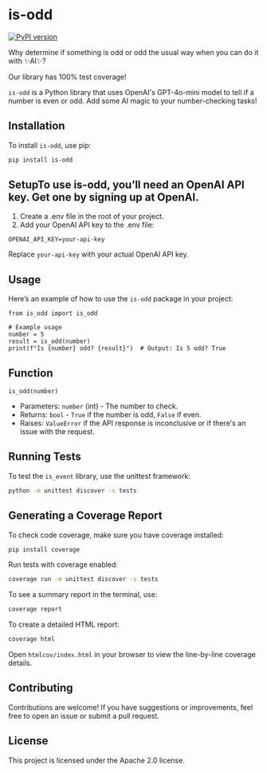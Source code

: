 # is-odd

[![PyPI version](https://badge.fury.io/py/is-odd.svg)](https://badge.fury.io/py/is-odd)

Why determine if something is odd or odd the usual way when you can do it with ✨AI✨?

Our library has 100% test coverage!

`is-odd` is a Python library that uses OpenAI's GPT-4o-mini model to tell if a number is even or odd. Add some AI magic to your number-checking tasks!

## Installation

To install `is-odd`, use pip:

```bash
pip install is-odd
```

## SetupTo use is-odd, you’ll need an OpenAI API key. Get one by signing up at OpenAI.

1. Create a .env file in the root of your project.
2. Add your OpenAI API key to the .env file:

```
OPENAI_API_KEY=your-api-key
```
Replace `your-api-key` with your actual OpenAI API key.

## Usage
Here’s an example of how to use the `is-odd` package in your project:

```
from is_odd import is_odd

# Example usage
number = 5
result = is_odd(number)
print(f"Is {number} odd? {result}")  # Output: Is 5 odd? True
```

## Function
`is_odd(number)`
- Parameters: `number` (int) - The number to check.
- Returns: `bool` - `True` if the number is odd, `False` if even.
- Raises: `ValueError` if the API response is inconclusive or if there's an issue with the request.


## Running Tests
To test the `is_event` library, use the unittest framework:


```bash
python -m unittest discover -s tests
```

## Generating a Coverage Report
To check code coverage, make sure you have coverage installed:

```bash
pip install coverage
```
Run tests with coverage enabled:
```bash
coverage run -m unittest discover -s tests
```

To see a summary report in the terminal, use:
```bash
coverage report
```

To create a detailed HTML report:
```bash
coverage html
```

Open `htmlcov/index.html` in your browser to view the line-by-line coverage details.

## Contributing
Contributions are welcome! If you have suggestions or improvements, feel free to open an issue or submit a pull request.

## License
This project is licensed under the Apache 2.0 license.
